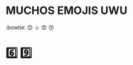 # MUCHOS EMOJIS UWU

 :bowtie: :blush:  :relaxed:  :heart_eyes:  :kissing_closed_eyes: 
 
  #  :six: :nine:
